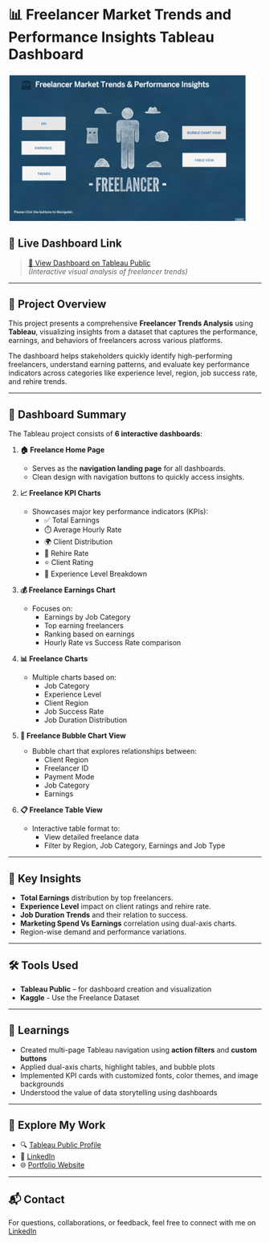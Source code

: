 # 📊 Freelancer Market Trends and Performance Insights Tableau Dashboard

![Dashboard Preview](https://github.com/shreemathigs/Freelance-Trends-Dashboard/blob/b8ff98b079750b79c9b8450f3076dbea1cc1a093/Freelance%20Home%20Page.png)

## 📎 Live Dashboard Link

> [🔗 View Dashboard on Tableau Public](https://public.tableau.com/app/profile/shreemathigs/viz/FreelanceMarketTrendsPerformanceInsights/FreelanceHomePage)  
> *(Interactive visual analysis of freelancer trends)*

---

## 📁 Project Overview

This project presents a comprehensive **Freelancer Trends Analysis** using **Tableau**, visualizing insights from a dataset that captures the performance, earnings, and behaviors of freelancers across various platforms.

The dashboard helps stakeholders quickly identify high-performing freelancers, understand earning patterns, and evaluate key performance indicators across categories like experience level, region, job success rate, and rehire trends.

---

## 📌 Dashboard Summary

The Tableau project consists of **6 interactive dashboards**:

1. **🏠 Freelance Home Page**  
   - Serves as the **navigation landing page** for all dashboards.  
   - Clean design with navigation buttons to quickly access insights.

2. **📈 Freelance KPI Charts**  
   - Showcases major key performance indicators (KPIs):  
     - ✅ Total Earnings  
     - ⏱️ Average Hourly Rate  
     - 🌍 Client Distribution  
     - 🔁 Rehire Rate  
     - ⭐ Client Rating  
     - 🧠 Experience Level Breakdown

3. **💰 Freelance Earnings Chart**  
   - Focuses on:  
     - Earnings by Job Category  
     - Top earning freelancers  
     - Ranking based on earnings  
     - Hourly Rate vs Success Rate comparison

4. **📊 Freelance Charts**  
   - Multiple charts based on:  
     - Job Category  
     - Experience Level  
     - Client Region  
     - Job Success Rate  
     - Job Duration Distribution

5. **🫧 Freelance Bubble Chart View**  
   - Bubble chart that explores relationships between:  
     - Client Region  
     - Freelancer ID
     - Payment Mode 
     - Job Category  
     - Earnings

6. **📋 Freelance Table View**  
   - Interactive table format to:  
     - View detailed freelance data  
     - Filter by Region, Job Category, Earnings and Job Type  

---

## 🎯 Key Insights

- **Total Earnings** distribution by top freelancers.
- **Experience Level** impact on client ratings and rehire rate.
- **Job Duration Trends** and their relation to success.
- **Marketing Spend Vs Earnings** correlation using dual-axis charts.
- Region-wise demand and performance variations.

---

## 🛠️ Tools Used

- **Tableau Public** – for dashboard creation and visualization
- **Kaggle** - Use the Freelance Dataset  


---

## 🧠 Learnings

- Created multi-page Tableau navigation using **action filters** and **custom buttons**  
- Applied dual-axis charts, highlight tables, and bubble plots  
- Implemented KPI cards with customized fonts, color themes, and image backgrounds  
- Understood the value of data storytelling using dashboards

---

## 🔗 Explore My Work

- 🔍 [Tableau Public Profile](https://public.tableau.com/app/profile/shreemathigs)
- 💼 [LinkedIn](https://www.linkedin.com/in/shreemathigs)
- 🌐 [Portfolio Website](http://datascienceportfol.io/shreemathigs)

---

## 📬 Contact

For questions, collaborations, or feedback, feel free to connect with me on [LinkedIn](https://www.linkedin.com/in/shreemathigs) 

